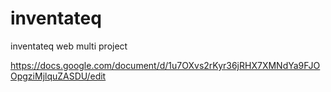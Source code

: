 # inventateq
inventateq web multi project

https://docs.google.com/document/d/1u7OXvs2rKyr36jRHX7XMNdYa9FJOOpgziMjlquZASDU/edit
